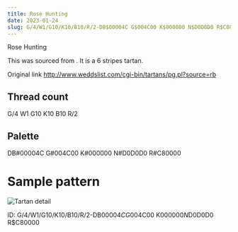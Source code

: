 ```yaml
---
title: Rose Hunting
date: 2023-01-24
slug: G/4/W1/G10/K10/B10/R/2-DB$00004C G$004C00 K$000000 N$D0D0D0 R$C80000
---
```

Rose Hunting

This was sourced from <no value>.  It is a 6 stripes tartan.

Original link http://www.weddslist.com/cgi-bin/tartans/pg.pl?source=rb

## Thread count
G/4 W1 G10 K10 B10 R/2

## Palette
DB#00004C G#004C00 K#000000 N#D0D0D0 R#C80000

# Sample pattern

![Tartan detail](tartan.png "G/4 W1 G10 K10 B10 R/2 tartan")

ID: G/4/W1/G10/K10/B10/R/2-DB$00004C G$004C00 K$000000 N$D0D0D0 R$C80000